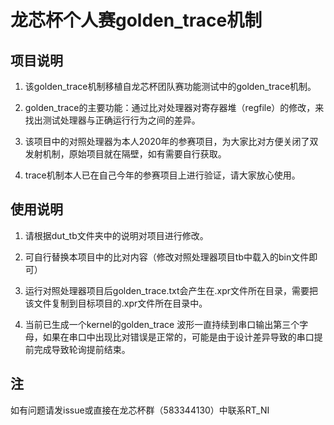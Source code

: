 # 龙芯杯个人赛golden_trace机制

## 项目说明

1. 该golden_trace机制移植自龙芯杯团队赛功能测试中的golden_trace机制。

2. golden_trace的主要功能：通过比对处理器对寄存器堆（regfile）的修改，来找出测试处理器与正确运行行为之间的差异。

3. 该项目中的对照处理器为本人2020年的参赛项目，为大家比对方便关闭了双发射机制，原始项目就在隔壁，如有需要自行获取。

4. trace机制本人已在自己今年的参赛项目上进行验证，请大家放心使用。

## 使用说明

1. 请根据dut_tb文件夹中的说明对项目进行修改。

2. 可自行替换本项目中的比对内容（修改对照处理器项目tb中载入的bin文件即可）

3. 运行对照处理器项目后golden_trace.txt会产生在.xpr文件所在目录，需要把该文件复制到目标项目的.xpr文件所在目录中。

4. 当前已生成一个kernel的golden_trace 波形一直持续到串口输出第三个字母，如果在串口中出现比对错误是正常的，可能是由于设计差异导致的串口提前完成导致轮询提前结束。

## 注

如有问题请发issue或直接在龙芯杯群（583344130）中联系RT_NI
